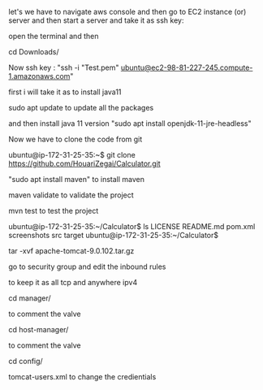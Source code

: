 let's we have to navigate aws console and then go to  EC2 instance (or) server
and then start a server and take it as ssh key:

open the terminal and then 

cd Downloads/

Now ssh key : "ssh -i "Test.pem" ubuntu@ec2-98-81-227-245.compute-1.amazonaws.com"

first i will take it as to install java11

sudo apt update         to update all the packages

and then install java 11 version "sudo apt install openjdk-11-jre-headless"

Now we have to clone the code from git

ubuntu@ip-172-31-25-35:~$ git clone https://github.com/HouariZegai/Calculator.git


"sudo apt install maven" to install maven

maven validate   to validate the project 

mvn test          to test the project

ubuntu@ip-172-31-25-35:~/Calculator$ ls
LICENSE  README.md  pom.xml  screenshots  src  target
ubuntu@ip-172-31-25-35:~/Calculator$

tar -xvf  apache-tomcat-9.0.102.tar.gz

go to security group and edit the inbound rules

to keep it as all tcp  and anywhere ipv4

cd manager/

to comment the valve

cd host-manager/

to comment the valve

cd config/

 tomcat-users.xml    to change the credientials

 

 














